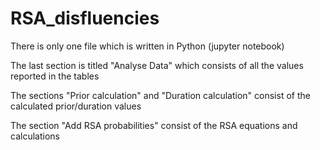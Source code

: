 # RSA_disfluencies

There is only one file which is written in Python (jupyter notebook)

The last section is titled "Analyse Data" which consists of all the values reported in the tables

The sections "Prior calculation" and "Duration calculation" consist of the calculated prior/duration values

The section "Add RSA probabilities" consist of the RSA equations and calculations
